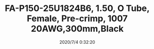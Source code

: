﻿---
layout: post 
title: FA-P150-25U1824B6, 1.50, O Tube, Female, Pre-crimp, 1007 20AWG,300mm,Black
tags: FA
categories: wire-harness
overview: 
series: FA
part_number: FA-P150-25U1824B6
thumb_img: static/202007/429-thumb-20200704083327.jpg
small_img: static/202007/429-20200704083327.jpg
date: 2020/7/4 0:32:20
---



